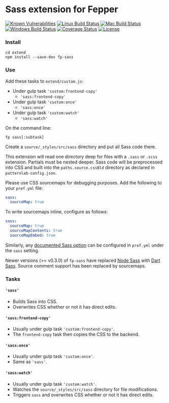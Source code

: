 # Sass extension for Fepper

[![Known Vulnerabilities][snyk-image]][snyk-url]
[![Linux Build Status][linux-image]][linux-url]
[![Mac Build Status][mac-image]][mac-url]
[![Windows Build Status][windows-image]][windows-url]
[![Coverage Status][coveralls-image]][coveralls-url]
[![License][license-image]][license-url]

### Install

```shell
cd extend
npm install --save-dev fp-sass
```

### Use

Add these tasks to `extend/custom.js`:

* Under gulp task `'custom:frontend-copy'`
  * `'sass:frontend-copy'`
* Under gulp task `'custom:once'`
  * `'sass:once'`
* Under gulp task `'custom:watch'`
  * `'sass:watch'`

On the command line:

```shell
fp sass[:subtask]
```

Create a `source/_styles/src/sass` directory and put all Sass code there.

This extension will read one directory deep for files with a `.sass` or `.scss` 
extension. Partials must be nested deeper. Sass code will be preprocessed into 
CSS and built into the `paths.source.cssBld` directory as declared in 
`patternlab-config.json`.

Please use CSS sourcemaps for debugging purposes. Add the following to your 
`pref.yml` file:

```yaml
sass:
  sourceMap: true
```

To write sourcemaps inline, configure as follows:

```yaml
sass:
  sourceMap: true
  sourceMapContents: true
  sourceMapEmbed: true
```

Similarly, any 
<a href="https://www.npmjs.com/package/sass#api" target="_blank">
documented Sass option</a> can be configured in `pref.yml` under the `sass` 
setting.

Newer versions (>= v0.3.0) of `fp-sass` have replaced 
<a href="https://www.npmjs.com/package/node-sass" target="_blank">Node Sass</a>
with 
<a href="https://www.npmjs.com/package/sass" target="_blank">Dart Sass</a>. 
Source comment support has been replaced by sourcemaps.

### Tasks

#### `'sass'`
* Builds Sass into CSS.
* Overwrites CSS whether or not it has direct edits.

#### `'sass:frontend-copy'`
* Usually under gulp task `'custom:frontend-copy'`.
* The `frontend-copy` task then copies the CSS to the backend.

#### `'sass:once'`
* Usually under gulp task `'custom:once'`.
* Same as `'sass'`.

#### `'sass:watch'`
* Usually under gulp task `'custom:watch'`.
* Watches the `source/_styles/src/sass` directory for file modifications.
* Triggers `sass` and overwrites CSS whether or not it has direct edits.

[snyk-image]: https://snyk.io/test/github/electric-eloquence/fp-sass/master/badge.svg
[snyk-url]: https://snyk.io/test/github/electric-eloquence/fp-sass/master

[linux-image]: https://github.com/electric-eloquence/fp-sass/workflows/Linux%20build/badge.svg?branch=master
[linux-url]: https://github.com/electric-eloquence/fp-sass/actions?query=workflow%3A"Linux+build"

[mac-image]: https://github.com/electric-eloquence/fp-sass/workflows/Mac%20build/badge.svg?branch=master
[mac-url]: https://github.com/electric-eloquence/fp-sass/actions?query=workflow%3A"Mac+build"

[windows-image]: https://github.com/electric-eloquence/fp-sass/workflows/Windows%20build/badge.svg?branch=master
[windows-url]: https://github.com/electric-eloquence/fp-sass/actions?query=workflow%3A"Windows+build"

[coveralls-image]: https://img.shields.io/coveralls/electric-eloquence/fp-sass/master.svg
[coveralls-url]: https://coveralls.io/r/electric-eloquence/fp-sass

[license-image]: https://img.shields.io/github/license/electric-eloquence/fp-sass.svg
[license-url]: https://raw.githubusercontent.com/electric-eloquence/fp-sass/master/LICENSE
